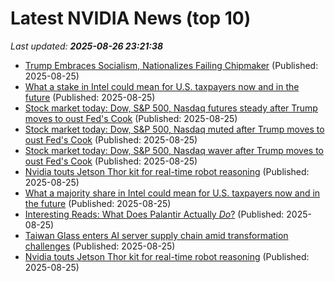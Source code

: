 # Latest NVIDIA News (top 10)
_Last updated: **2025-08-26 23:21:38**_

- [Trump Embraces Socialism, Nationalizes Failing Chipmaker](https://futurism.com/trump-nationalizes-intel) (Published: 2025-08-25)
- [What a stake in Intel could mean for U.S. taxpayers now and in the future](https://biztoc.com/x/ff16db6ac2735418) (Published: 2025-08-25)
- [Stock market today: Dow, S&P 500, Nasdaq futures steady after Trump moves to oust Fed's Cook](https://finance.yahoo.com/news/live/stock-market-today-dow-sp-500-nasdaq-futures-steady-after-trump-moves-to-oust-feds-cook-230306223.html) (Published: 2025-08-25)
- [Stock market today: Dow, S&P 500, Nasdaq muted after Trump moves to oust Fed's Cook](https://finance.yahoo.com/news/live/stock-market-today-dow-sp-500-nasdaq-muted-after-trump-moves-to-oust-feds-cook-230306289.html) (Published: 2025-08-25)
- [Stock market today: Dow, S&P 500, Nasdaq waver after Trump moves to oust Fed's Cook](https://finance.yahoo.com/news/live/stock-market-today-dow-sp-500-nasdaq-waver-after-trump-moves-to-oust-feds-cook-230306741.html) (Published: 2025-08-25)
- [Nvidia touts Jetson Thor kit for real-time robot reasoning](https://biztoc.com/x/ea4b20dd3423991e) (Published: 2025-08-25)
- [What a majority share in Intel could mean for U.S. taxpayers now and in the future](https://biztoc.com/x/e9caa68992d5d564) (Published: 2025-08-25)
- [Interesting Reads: What Does Palantir Actually *Do*?](https://balloon-juice.com/2025/08/25/interesting-reads-what-does-palantir-actually-do/) (Published: 2025-08-25)
- [Taiwan Glass enters AI server supply chain amid transformation challenges](https://www.digitimes.com/news/a20250825PD223/taiwan-ai-server-fiberglass-cloth-supply-chain-materials.html) (Published: 2025-08-25)
- [Nvidia touts Jetson Thor kit for real-time robot reasoning](https://www.theregister.com/2025/08/25/nvidia_touts_jetson_thor_kit/) (Published: 2025-08-25)
